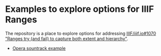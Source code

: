 # Examples to explore options for IIIF Ranges

The repository is a place to explore options for addressing [IIIF/iiif.io#1070 "Ranges try (and fail) to capture both extent and hierarchy"](https://github.com/IIIF/iiif.io/issues/1070).

  * [Opera sountrack example](opera.md)
